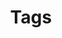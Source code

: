 ---
layout: tags
title: Tags
permalink: /tags/
description: >
  List of all categories & tags of blog
---